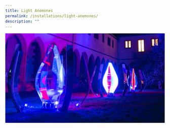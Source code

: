 ```yaml
---
title: Light Anemones
permalink: /installations/light-anemones/
description: ""
---
```

![](/images/Installations/light%20anemones.jpg)